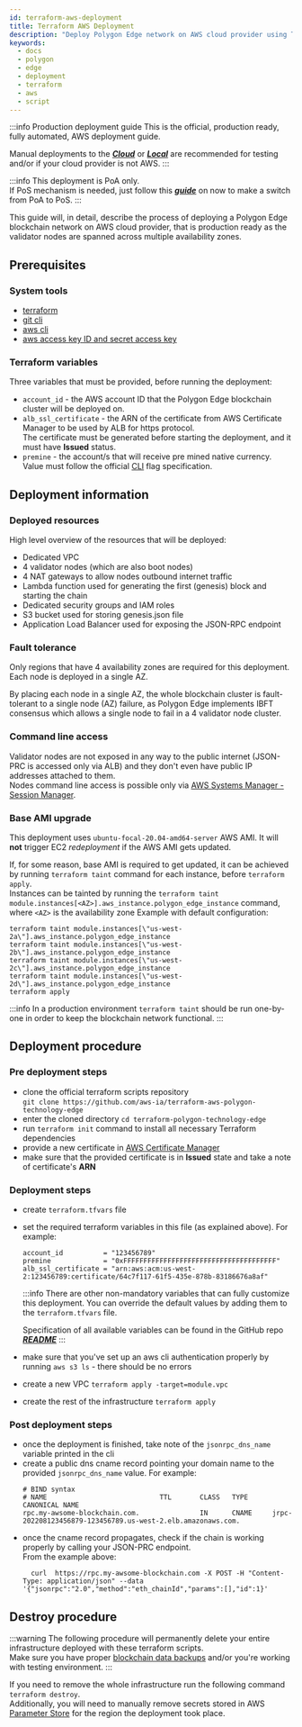 ```yaml
---
id: terraform-aws-deployment
title: Terraform AWS Deployment
description: "Deploy Polygon Edge network on AWS cloud provider using Terraform"
keywords:
  - docs
  - polygon
  - edge
  - deployment
  - terraform
  - aws
  - script
---
```

:::info Production deployment guide
This is the official, production ready, fully automated, AWS deployment guide.   

Manual deployments to the ***[Cloud](set-up-ibft-on-the-cloud)*** or ***[Local](set-up-ibft-locally)*** 
are recommended for testing and/or if your cloud provider is not AWS.
:::

:::info
This deployment is PoA only.   
If PoS mechanism is needed, just follow this ***[guide](/docs/edge/consensus/migration-to-pos)*** on now to make a switch from PoA to PoS.
:::

This guide will, in detail, describe the process of deploying a Polygon Edge blockchain network on AWS cloud provider, 
that is production ready as the validator nodes are spanned across multiple availability zones.

## Prerequisites

### System tools
* [terraform](https://www.terraform.io/)
* [git cli](https://github.com/git-guides/install-git)
* [aws cli](https://docs.aws.amazon.com/cli/latest/userguide/getting-started-install.html)
* [aws access key ID and secret access key](https://docs.aws.amazon.com/cli/latest/userguide/getting-started-prereqs.html#getting-started-prereqs-keys)

### Terraform variables
Three variables that must be provided, before running the deployment:

* `account_id` - the AWS account ID that the Polygon Edge blockchain cluster will be deployed on.
* `alb_ssl_certificate` - the ARN of the certificate from AWS Certificate Manager to be used by ALB for https protocol.   
  The certificate must be generated before starting the deployment, and it must have **Issued** status.
* `premine` - the account/s that will receive pre mined native currency.
  Value must follow the official [CLI](cli-commands#genesis-flags) flag specification.

## Deployment information
### Deployed resources
High level overview of the resources that will be deployed:

* Dedicated VPC
* 4 validator nodes (which are also boot nodes)
* 4 NAT gateways to allow nodes outbound internet traffic
* Lambda function used for generating the first (genesis) block and starting the chain
* Dedicated security groups and IAM roles
* S3 bucket used for storing genesis.json file
* Application Load Balancer used for exposing the JSON-RPC endpoint

### Fault tolerance

Only regions that have 4 availability zones are required for this deployment. Each node is deployed in a single AZ.

By placing each node in a single AZ, the whole blockchain cluster is fault-tolerant to a single node (AZ) failure, as Polygon Edge implements IBFT
consensus which allows a single node to fail in a 4 validator node cluster.

### Command line access

Validator nodes are not exposed in any way to the public internet (JSON-PRC is accessed only via ALB)
and they don't even have public IP addresses attached to them.  
Nodes command line access is possible only via [AWS Systems Manager - Session Manager](https://aws.amazon.com/systems-manager/features/).

### Base AMI upgrade

This deployment uses `ubuntu-focal-20.04-amd64-server` AWS AMI. It will **not** trigger EC2 *redeployment* if the AWS AMI gets updated.

If, for some reason, base AMI is required to get updated,
it can be achieved by running `terraform taint` command for each instance, before `terraform apply`.   
Instances can be tainted by running the `terraform taint module.instances[<AZ>].aws_instance.polygon_edge_instance` command,
where `<AZ>` is the availability zone
Example with default configuration:
```shell
terraform taint module.instances[\"us-west-2a\"].aws_instance.polygon_edge_instance
terraform taint module.instances[\"us-west-2b\"].aws_instance.polygon_edge_instance
terraform taint module.instances[\"us-west-2c\"].aws_instance.polygon_edge_instance
terraform taint module.instances[\"us-west-2d\"].aws_instance.polygon_edge_instance
terraform apply
```
:::info
In a production environment `terraform taint` should be run one-by-one in order to keep the blockchain network functional.
:::

## Deployment procedure

### Pre deployment steps
* clone the official terraform scripts repository  
`git clone https://github.com/aws-ia/terraform-aws-polygon-technology-edge`
* enter the cloned directory    `cd terraform-polygon-technology-edge`
* run `terraform init` command to install all necessary Terraform dependencies
* provide a new certificate in [AWS Certificate Manager](https://aws.amazon.com/certificate-manager/)
* make sure that the provided certificate is in **Issued** state and take a note of certificate's **ARN**

### Deployment steps
* create `terraform.tfvars` file
* set the required terraform variables in this file (as explained above). For example: 
  ```shell
  account_id          = "123456789"
  premine             = "0xFFFFFFFFFFFFFFFFFFFFFFFFFFFFFFFFFFFFFF"
  alb_ssl_certificate = "arn:aws:acm:us-west-2:123456789:certificate/64c7f117-61f5-435e-878b-83186676a8af"
  ```
  :::info
  There are other non-mandatory variables that can fully customize this deployment. 
  You can override the default values by adding them to the `terraform.tfvars` file.   

  Specification of all available variables can be found in the GitHub repo ***[README](https://github.com/MVPWorkshop/terraform-polygon-technology-edge/blob/b2ef879753ed2377ad856ffa6613bd53cf3659ea/README.md)***
  :::
* make sure that you've set up an aws cli authentication properly by running `aws s3 ls` - there should be no errors
* create a new VPC `terraform apply -target=module.vpc`
* create the rest of the infrastructure `terraform apply`

### Post deployment steps
* once the deployment is finished, take note of the `jsonrpc_dns_name` variable printed in the cli
* create a public dns cname record pointing your domain name to the provided `jsonrpc_dns_name` value. For example:
  ```shell
  # BIND syntax
  # NAME                            TTL       CLASS   TYPE      CANONICAL NAME 
  rpc.my-awsome-blockchain.com.               IN      CNAME     jrpc-202208123456879-123456789.us-west-2.elb.amazonaws.com.
  ```
* once the cname record propagates, check if the chain is working properly by calling your JSON-PRC endpoint.   
  From the example above:
  ```shell
    curl  https://rpc.my-awsome-blockchain.com -X POST -H "Content-Type: application/json" --data '{"jsonrpc":"2.0","method":"eth_chainId","params":[],"id":1}'
  ```
  
## Destroy procedure
:::warning
The following procedure will permanently delete your entire infrastructure deployed with these terraform scripts.    
Make sure you have proper [blockchain data backups](working-with-node/backup-restore) and/or you're working with testing environment.
:::

If you need to remove the whole infrastructure run the following command `terraform destroy`.   
Additionally, you will need to manually remove secrets stored in AWS [Parameter Store](https://aws.amazon.com/systems-manager/features/) 
for the region the deployment took place.